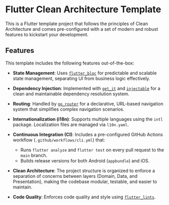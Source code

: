 # Flutter Clean Architecture Template

This is a Flutter template project that follows the principles of Clean Architecture and comes pre-configured with a set of modern and robust features to kickstart your development.

## Features

This template includes the following features out-of-the-box:

- **State Management**: Uses [`flutter_bloc`](https://pub.dev/packages/flutter_bloc) for predictable and scalable state management, separating UI from business logic effectively.

- **Dependency Injection**: Implemented with [`get_it`](https://pub.dev/packages/get_it) and [`injectable`](https://pub.dev/packages/injectable) for a clean and maintainable dependency resolution system.

- **Routing**: Handled by [`go_router`](https://pub.dev/packages/go_router) for a declarative, URL-based navigation system that simplifies complex navigation scenarios.

- **Internationalization (i18n)**: Supports multiple languages using the `intl` package. Localization files are managed via `l10n.yaml`.

- **Continuous Integration (CI)**: Includes a pre-configured GitHub Actions workflow (`.github/workflows/cli.yml`) that:
  - Runs `flutter analyze` and `flutter test` on every pull request to the `main` branch.
  - Builds release versions for both Android (`appbundle`) and iOS.

- **Clean Architecture**: The project structure is organized to enforce a separation of concerns between layers (Domain, Data, and Presentation), making the codebase modular, testable, and easier to maintain.

- **Code Quality**: Enforces code quality and style using [`flutter_lints`](https://pub.dev/packages/flutter_lints).
